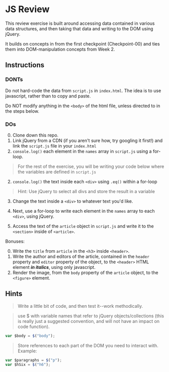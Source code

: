 # JS Review

This review exercise is built around accessing data contained in various data structures, and then taking that data and writing to the DOM using jQuery.

It builds on concepts in from the first checkpoint (Checkpoint-00) and ties them into DOM-manipulation concepts from Week 2. 

## Instructions

### DONTs

Do not hard-code the data from `script.js` in `index.html`. The idea is to use javascript, rather than to copy and paste.

Do NOT modify anything in the `<body>` of the html file, unless directed to in the steps below.

### DOs

0. Clone down this repo.
0. Link jQuery from a CDN (if you aren't sure how, try googling it first!) and link the `script.js` file in your `index.html`
1. `console.log()` each element in the `names` array in `script.js` using a for-loop.
> For the rest of the exercise, you will be writing your code below where the variables are defined in `script.js
`
2. `console.log()` the text inside each `<div>` using `.eq()` within a for-loop
  > Hint: Use jQuery to select all divs and store the result in a variable

3. Change the text inside a `<div>` to whatever text you'd like.

4. Next, use a for-loop to write each element in the `names` array to each `<div>`, using jQuery.
6. Access the text of the `article` object in `script.js` and write it to the `<section>` inside of `<article>`.

Bonuses:

0. Write the `title` from `article` in the `<h3>` inside `<header>`.
1. Write the author and editors of the article, contained in the `header` property and `editor` property of the object, to the `<header>` HTML element ***in italics***, using only javascript.
2. Render the image, from the `body` property of the `article` object, to the `<figure>` element.

## Hints

> Write a little bit of code, and then test it--work methodically.

> use $ with variable names that refer to jQuery objects/collections (this is really just a suggested convention, and will not have an impact on code function).
```js
var $body = $("body");
```

>  Store references to each part of the DOM you need to interact with. Example:
```js
var $paragraphs = $("p");
var $hSix = $("h6");   
```
